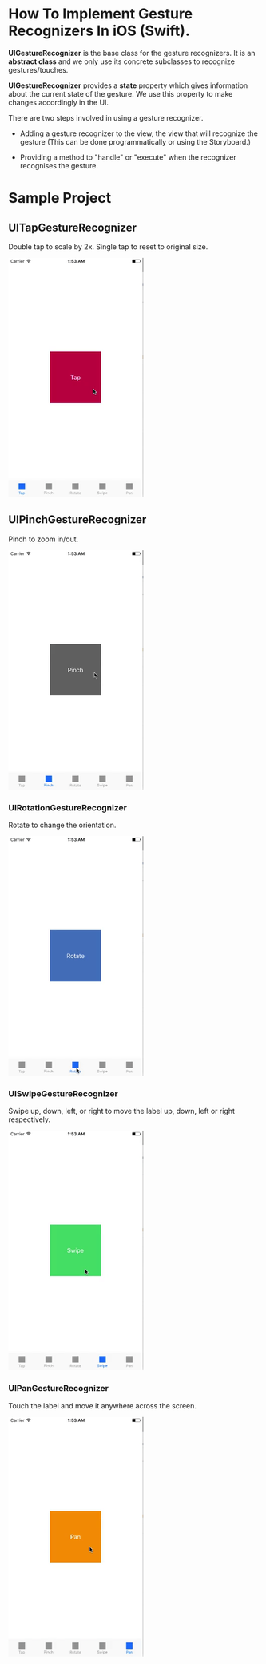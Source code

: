 

# How To Implement Gesture Recognizers In iOS (Swift).
**UIGestureRecognizer** is the base class for the gesture recognizers. It is an **abstract class** and we only use its concrete subclasses to recognize gestures/touches.

**UIGestureRecognizer** provides a **state** property which gives information about the current state of the gesture. We use this property to make changes accordingly in the UI. 

There are two steps involved in using a gesture recognizer.

* Adding a gesture recognizer to the view, the view that will recognize the gesture (This can be done programmatically or using the Storyboard.)

* Providing a method to "handle" or "execute" when the recognizer recognises the gesture.

# Sample Project
## UITapGestureRecognizer
Double tap to scale by 2x. Single tap to reset to original size.

![UITapGestureRecognizer](/tap-gesture-preview.gif?raw=true "Tap Gesture")



## UIPinchGestureRecognizer
Pinch to zoom in/out.

![UIPinchGestureRecognizer](/pinch-gesture-preview.gif?raw=true "Pinch Gesture")



### UIRotationGestureRecognizer
Rotate to change the orientation.

![UIRotationGestureRecognizer](/rotate-gesture-preview.gif?raw=true "Rotation Gesture")



### UISwipeGestureRecognizer
Swipe up, down, left, or right to move the label up, down, left or right respectively.

![UISwipeGestureRecognizer](/swipe-gesture-preview.gif?raw=true "Swipe Gesture")



### UIPanGestureRecognizer
Touch the label and move it anywhere across the screen. 

![UIPanGestureRecognizer](/pan-gesture-preview.gif?raw=true "Pan Gesture")

